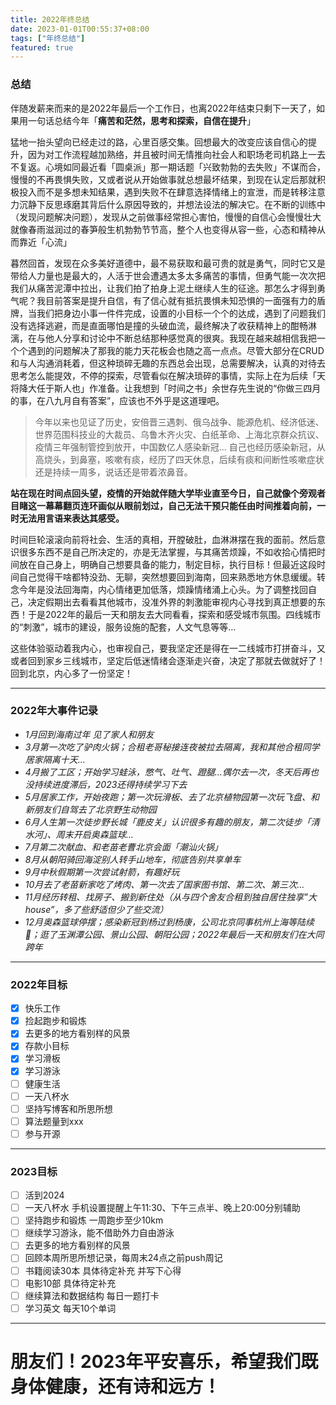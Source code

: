 ```yaml
---
title: 2022年终总结
date: 2023-01-01T00:55:37+08:00
tags: ["年终总结"]
featured: true
---
```


### 总结

伴随发薪来而来的是2022年最后一个工作日，也离2022年结束只剩下一天了，如果用一句话总结今年「**痛苦和茫然，思考和探索，自信在提升**」

猛地一抬头望向已经走过的路，心里百感交集。回想最大的改变应该自信心的提升，因为对工作流程越加熟络，并且被时间无情推向社会人和职场老司机路上一去不复返。心境如同最近看「圆桌派」那一期话题「兴致勃勃的去失败」不谋而合，慢慢的不再畏惧失败，又或者说从开始做事就总想最坏结果，到现在认定后那就积极投入而不是多想未知结果，遇到失败不在肆意选择情绪上的宣泄，而是转移注意力沉静下反思琢磨其背后什么原因导致的，并想法设法的解决它。在不断的训练中（发现问题解决问题），发现从之前做事经常担心害怕，慢慢的自信心会慢慢壮大就像春雨滋润过的春笋般生机勃勃节节高，整个人也变得从容一些，心态和精神从而靠近「心流」


暮然回首，发现在众多美好道德中，最不易获取和最可贵的就是勇气，同时它又是带给人力量也是最大的，人活于世会遭遇太多太多痛苦的事情，但勇气能一次次把我们从痛苦泥潭中拉出，让我们拍了拍身上泥土继续人生的征途。那怎么才得到勇气呢？我目前答案是提升自信，有了信心就有抵抗畏惧未知恐惧的一面强有力的盾牌，当我们把身边小事一件件完成，设置的小目标一个个的达成，遇到了问题我们没有选择逃避，而是直面哪怕是撞的头破血流，最终解决了收获精神上的酣畅淋漓，在与他人分享和讨论中不断总结那种感觉真的很爽。我现在越来越相信我把一个个遇到的问题解决了那我的能力天花板会也随之高一点点。尽管大部分在CRUD和与人沟通消耗着，但这种琐碎无趣的东西总会出现，总需要解决，认真的对待去思考怎么能提效，不停的探索，尽管看似在解决琐碎的事情，实际上在为后续「天将降大任于斯人也」作准备。让我想到「时间之书」余世存先生说的“你做三四月的事，在八九月自有答案”，应该也不外乎是这道理吧。

> 今年以来也见证了历史，安倍晋三遇刺、俄乌战争、能源危机、经济低迷、世界范围科技业的大裁员、乌鲁木齐火灾、白纸革命、上海北京群众抗议、疫情三年强制管控到放开，中国数亿人感染新冠... 自己也经历感染新冠，从高烧头，到鼻塞，咳嗽有痰，经历了四天休息，后续有痰和间断性咳嗽症状还是持续一周多，说话还是带着浓鼻音。

**站在现在时间点回头望，疫情的开始就伴随大学毕业直至今日，自己就像个旁观者目睹这一幕幕翻页连环画似从眼前划过，自己无法干预只能任由时间推着向前，一时无法用言语来表达其感受。**

时间巨轮滚滚向前将社会、生活的真相，开膛破肚，血淋淋摆在我的面前。然后意识很多东西不是自己所决定的，亦是无法掌握，与其痛苦烦躁，不如收拾心情把时间放在自己身上，明确自己想要具备的能力，制定目标，执行目标！但最近这段时间自己觉得干啥都特没劲、无聊，突然想要回到海南，回来熟悉地方休息缓缓。转念今年是没法回海南，内心情绪更加低落，烦躁情绪涌上心头。为了调整找回自己，决定假期出去看看其他城市，没准外界的刺激能审视内心寻找到真正想要的东西！于是2022年的最后一天和朋友去大同看看，探索和感受城市氛围。四线城市的“刺激”，城市的建设，服务设施的配套，人文气息等等…

这些体验驱动着我内心，也审视自己，要我坚定还是得在一二线城市打拼奋斗，又或者回到家乡三线城市，坚定后低迷情绪会逐渐走兴奋，决定了那就去做就好了！回到北京，内心多了一份坚定！

---

### 2022年大事件记录
- *1月回到海南过年 见了家人和朋友*
- *3月第一次吃了驴肉火锅；合租老哥秘接连夜被拉去隔离，我和其他合租同学居家隔离十天…*
- *4月搬了工区；开始学习蛙泳，憋气、吐气、蹬腿…偶尔去一次，冬天后再也没持续进度滞后，2023还得持续学习下去*
- *5月居家工作，开始夜跑；第一次玩滑板、去了北京植物园第一次玩飞盘、和新朋友们自驾去了北京野生动物园*
- *6月人生第一次徒步野长城「鹿皮关」认识很多有趣的朋友，第二次徒步「清水河」、周末开启奥森篮球…*
- *7月第二次献血、和老苗老曹北京会面「潮汕火锅」*
- *8月从朝阳骑回海淀别人转手山地车，彻底告别共享单车*
- *9月中秋假期第一次尝试射箭，有趣好玩*
- *10月去了老苗新家吃了烤肉、第一次去了国家图书馆、第二次、第三次…* 
- *11月经历转租、找房子、搬到新住处（从与四个舍友合租到独自居住独享”大house”，多了些舒适但少了些交流）*
- *12月奥森篮球停摆；感染新冠到杨过到杨康，公司北京同事杭州上海等陆续🐑；逛了玉渊潭公园、景山公园、朝阳公园；2022年最后一天和朋友们在大同跨年*

---

### 2022年目标
- [x] 快乐工作 
- [x] 捡起跑步和锻炼
- [x] 去更多的地方看别样的风景
- [x] 存款小目标
- [x] 学习滑板
- [x] 学习游泳
- [ ] 健康生活
- [ ] 一天八杯水
- [ ] 坚持写博客和所思所想
- [ ] 算法题量到xxx
- [ ] 参与开源

---

### 2023目标
- [ ] 活到2024
- [ ] 一天八杯水 手机设置提醒上午11:30、下午三点半、晚上20:00分别辅助
- [ ] 坚持跑步和锻炼 一周跑步至少10km
- [ ] 继续学习游泳，能不借助外力自由游泳
- [ ] 去更多的地方看别样的风景
- [ ] 回顾本周所思所想记录，每周末24点之前push周记
- [ ] 书籍阅读30本 具体待定补充 并写下心得 
- [ ] 电影10部  具体待定补充
- [ ] 继续算法和数据结构 每日一题打卡
- [ ] 学习英文 每天10个单词

---

# 朋友们！2023年平安喜乐，希望我们既身体健康，还有诗和远方！